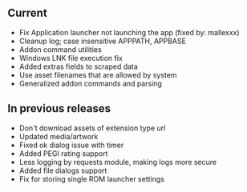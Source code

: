 ## Current
- Fix Application launcher not launching the app (fixed by: mallexxx)
- Cleanup log; case insensitive APPPATH, APPBASE
- Addon command utilities
- Windows LNK file execution fix
- Added extras fields to scraped data
- Use asset filenames that are allowed by system
- Generalized addon commands and parsing

## In previous releases
- Don't download assets of extension type *url*
- Updated media/artwork
- Fixed ok dialog issue with timer
- Added PEGI rating support
- Less logging by requests module, making logs more secure
- Added file dialogs support
- Fix for storing single ROM launcher settings